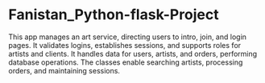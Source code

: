 # Fanistan_Python-flask-Project
This app manages an art service, directing users to intro, join, and login pages. It validates logins, establishes sessions, and supports roles for artists and clients. It handles data for users, artists, and orders, performing database operations. The classes enable searching artists, processing orders, and maintaining sessions.
